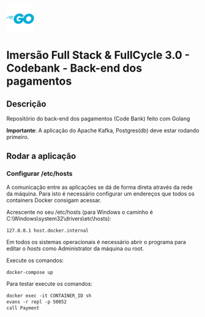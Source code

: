 [<img src="../img/go.svg" width="72"/>](Golang)

# Imersão Full Stack & FullCycle 3.0 - Codebank - Back-end dos pagamentos

## Descrição

Repositório do back-end dos pagamentos (Code Bank) feito com Golang

**Importante**: A aplicação do Apache Kafka, Postgres(db) deve estar rodando primeiro.

## Rodar a aplicação

### Configurar /etc/hosts

A comunicação entre as aplicações se dá de forma direta através da rede da máquina.
Para isto é necessário configurar um endereços que todos os containers Docker consigam acessar.

Acrescente no seu /etc/hosts (para Windows o caminho é C:\Windows\system32\drivers\etc\hosts):
```
127.0.0.1 host.docker.internal
```
Em todos os sistemas operacionais é necessário abrir o programa para editar o *hosts* como Administrator da máquina ou root.

Execute os comandos:

```
docker-compose up
```

Para testar execute os comandos:

```
docker exec -it CONTAINER_ID sh
evans -r repl -p 50052
call Payment
```
